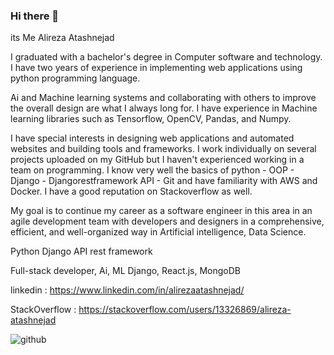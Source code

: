 ### Hi there 👋  

its Me Alireza Atashnejad 

I graduated with a bachelor's degree in Computer software and technology. I have two years of experience in implementing web applications using python programming language.

Ai and Machine learning systems and collaborating with others to improve the overall design are what I always long for. I have experience in Machine learning libraries such as Tensorflow, OpenCV, Pandas, and Numpy.

I have special interests in designing web applications and automated websites and building tools and frameworks. I work individually on several projects uploaded on my GitHub but I haven't experienced working in a team on programming. I know very well the basics of python - OOP - Django - Djangorestframework API - Git and have familiarity with AWS and Docker. I have a good reputation on Stackoverflow as well.

My goal is to continue my career as a software engineer in this area in an agile development team with developers and designers in a comprehensive, efficient, and well-organized way in Artificial intelligence, Data Science.

Python Django API rest framework

Full-stack developer, Ai, ML Django, React.js, MongoDB

linkedin : https://www.linkedin.com/in/alirezaatashnejad/

StackOverflow : https://stackoverflow.com/users/13326869/alireza-atashnejad



![github](https://img.shields.io/badge/GitHub-000000?style=for-the-badge&logo=GitHub&logoColor=white)
<!--
**Mratashnejad/Mratashnejad** is a ✨ _special_ ✨ repository because its `README.md` (this file) appears on your GitHub profile.

Here are some ideas to get you started:

- 🔭 I’m currently working on Machine learning
- 🌱 I’m currently learning Machine larning and Deep Learning 
- 👯 I’m looking to collaborate on Ai
- 🤔 I’m looking for help with ChatGPT
- 💬 Ask me about python
- 📫 How to reach me: teach me 1 code
- 😄 Pronouns: 
- ⚡ fact: THINK OUT OF THE BOX
-->
